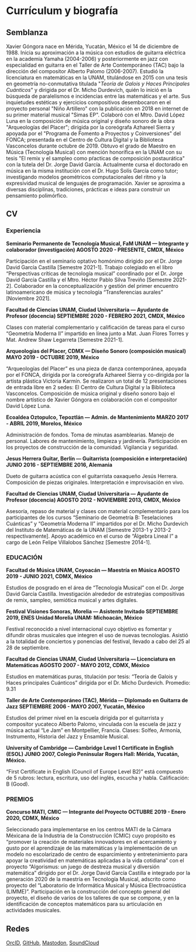 # Currículum y biografía

## Semblanza

Xavier Góngora nace en Mérida, Yucatán, México el 14 de diciembre de 1988. Inicia su aproximación a la música con estudios de guitarra eléctrica en la academia Yamaha (2004-2006) y posteriormente en jazz con especialidad en guitarra en el Taller de Arte Contemporáneo (TAC) bajo la dirección del compositor Alberto Palomo (2006-2007). Estudió la licenciatura en matemáticas en la UNAM, titulándose en 2015 con una tesis en geometría no-conmutativa titulada "_Teoría de Galois y Haces Principales Cuánticos_" y dirigida por el Dr. Micho Durdevich, quién lo inició en la búsqueda de paralelismos e incidencias entre las matemáticas y el arte. Sus inquietudes estéticas y ejercicios compositivos desembocaron en el proyecto personal "Niño Artillero" con la publicación en 2018 en internet de su primer material musical "Simas EP". Colaboró con el Mtro. David López Luna en la composición de música original y diseño sonoro de la obra "Arqueologías del Placer"; dirigida por la coreógrafa Azhareel Sierra y apoyada por el "Programa de Fomento a Proyectos y Coinversiones" del FONCA; presentada en el Centro de Cultura Digital y la Biblioteca Vasconcelos durante octubre de 2019. Obtuvo el grado de Maestro en Música (Tecnología Musical) con mención honorífica en la UNAM con su tesis "El remix y el sampleo como pŕacticas de composición postaurática" con la tutela del Dr. Jorge David García. Actualmente cursa el doctorado en música en la misma institución con el Dr. Hugo Solís García como tutor; investigando modelos geométricos computacionales del ritmo y la expresividad musical de lenguajes de programación. Xavier se aproxima a diversas disciplinas, tradiciones, prácticas e ideas para construir un pensamiento polimórfico.

## CV

### Experiencia

**Seminario Permanente de Tecnología Musical, FaM UNAM — Integrante y colaborador (investigación)
AGOSTO 2020 - PRESENTE, CMDX, México**

Participación en el seminario optativo homónimo dirigido por el Dr. Jorge David García Castilla [Semestre 2021-1].
Trabajo colegiado en el libro “Perspectivas críticas de tecnología musical” coordinado por el Dr. Jorge David García Castilla y el Mtro. Héctor Pablo Silva Treviño [Semestre 2021-2].
Colaborador en la conceptualización y gestión del primer encuentro latinoamericano de música y tecnología “Transferencias aurales” [Noviembre 2021].

**Facultad de Ciencias UNAM, Ciudad Universitaria — Ayudante de Profesor (docencia)
SEPTIEMBRE 2020 - FEBRERO 2021, CMDX, México**

Clases con material complementario y calificación de tareas para el curso “Geometría Moderna II” impartido en línea junto a Mat. Juan Flores Torres y Mat. Andrew Shaw Legarreta [Semestre 2021-1].

**Arqueologías del Placer, CDMX — Diseño Sonoro (composición musical)
MAYO 2019 - OCTUBRE 2019, México**

“Arqueologías del Placer” es una pieza de danza contemporánea, apoyada por el FONCA, dirigida por la coreógrafa Azhareel Sierra y co-dirigida por la artista plástica Victoria Karmín. Se realizaron un total de 12 presentaciones de entrada libre en 2 sedes: El Centro de Cultura Digital y la Biblioteca Vasconcelos.
Composición de música original y diseño sonoro bajo el nombre artístico de Xavier Góngora en colaboración con el compositor David López Luna.

**Ecoaldea Oztopulco, Tepoztlán — Admin. de Mantenimiento
MARZO 2017 - ABRIL 2019, Morelos, México**

Administración de fondos.
Toma de minutas asamblearias.
Manejo de personal.
Labores de mantenimiento, limpieza y jardinería.
Participación en los proyectos de construcción de la comunidad.
Vigilancia y seguridad.

**Jesus Herrera Guitar, Berlín — Guitarrista (composición e interpretación)
JUNIO 2016 - SEPTIEMBRE 2016, Alemania**

Dueto de guitarra acústica con el guitarrista oaxaqueño Jesús Herrera.
Composición de piezas originales.
Interpretación e improvisación en vivo.

**Facultad de Ciencias UNAM, Ciudad Universitaria — Ayudante de Profesor (docencia)
AGOSTO 2012 - NOVIEMBRE 2013, CMDX, México**

Asesoría, repaso de material y clases con material complementario para los participantes de los cursos “Seminario de Geometría B: Teselaciones Cuánticas” y “Geometría Moderna II” impartidos por el Dr. Micho Durdevich del Instituto de Matemáticas de la UNAM [Semestre 2013-1 y 2013-2 respectivamente]. Apoyo académico en el curso de “Álgebra Lineal I” a cargo de León Felipe Villalobos Sánchez [Semestre 2014-1].

### EDUCACIÓN

**Facultad de Música UNAM, Coyoacán — Maestría en Música
AGOSTO 2019 - JUNIO 2021, CDMX, México**

Estudios de posgrado en el área de “Tecnología Musical” con el Dr. Jorge David García Castilla. Investigación alrededor de estrategias compositivas de remix, sampleo, semiótica musical y artes digitales.

**Festival Visiones Sonoras, Morelia — Asistente Invitado
SEPTIEMBRE 2019, ENES Unidad Morelia UNAM: Michoacán, México**

Festival reconocido a nivel internacional cuyo objetivo es fomentar y difundir obras musicales que integren el uso de nuevas tecnologías. Asistió a la totalidad de conciertos y ponencias del festival, llevado a cabo del 25 al 28 de septiembre.

**Facultad de Ciencias UNAM, Ciudad Universitaria — Licenciatura en Matemáticas
AGOSTO 2007 - MAYO 2012, CDMX, México**

Estudios en matemáticas puras, titulación por tesis: “Teoría de Galois y Haces principales Cuánticos” dirigida por el Dr. Micho Durdevich. Promedio: 9.31

**Taller de Arte Contemporáneo (TAC), Mérida — Diplomado en Guitarra de Jazz
SEPTIEMBRE 2006 - MAYO 2007, Yucatán, México**

Estudios del primer nivel en la escuela dirigida por el guitarrista y compositor yucateco Alberto Palomo, vinculada con la escuela de jazz y música actual “Le Jam” en Montpellier, Francia. Clases: Solfeo, Armonía, Instrumento, Historia del Jazz y Ensamble Musical.

**University of Cambridge — Cambridge Level 1 Certificate in English (ESOL)
JUNIO 2007, Colegio Peninsular Rogers Hall: Mérida, Yucatán, México.**

“First Certificate in English (Council of Europe Level B2)” está compuesto de 5 rubros: lectura, escritura, uso del inglés, escucha y habla. Calificación: B (Good).

### PREMIOS

**Concurso MATI, CMIC — Integrante del Proyecto
OCTUBRE 2019 - Enero 2020, CDMX, México**

Seleccionado para implementarse en los centros MATI de la Cámara Méxicana de la Industria de la Construcción (CMIC) cuyo propósito es “promover la creación de materiales innovadores en el acercamiento y gusto por el aprendizaje de las matemáticas y la implementación de un modelo no escolarizado de centro de esparcimiento y entretenimiento para apoyar la creatividad en matemáticas aplicadas a la vida cotidiana” con el proyecto “Algorismus: un juego de destreza musical y diversión matemática” dirigido por el Dr. Jorge David García Castilla e integrado por la generación 2020 de la maestría en Tecnología Musical, adscrito como proyecto del “Laboratorio de Informática Musical y Música Electroacústica (LIMME)”.
Participación en la construcción del concepto general del proyecto, el diseño de varios de los talleres de que se compone, y en la identificación de conceptos matemáticos para su articulación en actividades musicales.

## Redes

[OrcID](https://orcid.org/0000-0002-5759-7384), [GitHub](https://github.com/ninioArtillero), [Mastodon](https://qoto.org/@xavigo), [SoundCloud](https://soundcloud.com/ninio_artillero)

